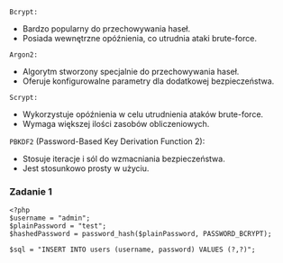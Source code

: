 `Bcrypt:`
- Bardzo popularny do przechowywania haseł.
- Posiada wewnętrzne opóźnienia, co utrudnia ataki brute-force.

`Argon2:`
- Algorytm stworzony specjalnie do przechowywania haseł.
- Oferuje konfigurowalne parametry dla dodatkowej bezpieczeństwa.

`Scrypt:`
- Wykorzystuje opóźnienia w celu utrudnienia ataków brute-force.
- Wymaga większej ilości zasobów obliczeniowych.

`PBKDF2` (Password-Based Key Derivation Function 2):
- Stosuje iteracje i sól do wzmacniania bezpieczeństwa.
- Jest stosunkowo prosty w użyciu.

### Zadanie 1
```
<?php
$username = "admin";
$plainPassword = "test";
$hashedPassword = password_hash($plainPassword, PASSWORD_BCRYPT);

$sql = "INSERT INTO users (username, password) VALUES (?,?)";
